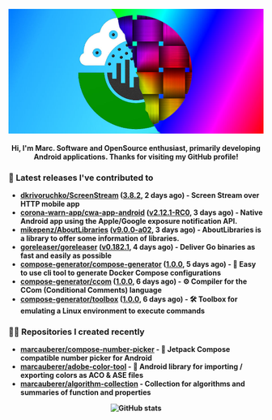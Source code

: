<p align="center">
	<img src="https://raw.githubusercontent.com/marcauberer/marcauberer/master/images/frontpage-image.jpg">
	<br><br>
	<b>Hi, I'm Marc. Software and OpenSource enthusiast, primarily developing Android applications. Thanks for visiting my GitHub profile!
</p>

### 🚀 Latest releases I've contributed to


- [dkrivoruchko/ScreenStream](https://github.com/dkrivoruchko/ScreenStream) ([3.8.2](https://github.com/dkrivoruchko/ScreenStream/releases/tag/3.8.2), 2 days ago) - Screen Stream over HTTP mobile app
- [corona-warn-app/cwa-app-android](https://github.com/corona-warn-app/cwa-app-android) ([v2.12.1-RC0](https://github.com/corona-warn-app/cwa-app-android/releases/tag/v2.12.1-RC0), 3 days ago) - Native Android app using the Apple/Google exposure notification API.
- [mikepenz/AboutLibraries](https://github.com/mikepenz/AboutLibraries) ([v9.0.0-a02](https://github.com/mikepenz/AboutLibraries/releases/tag/v9.0.0-a02), 3 days ago) - AboutLibraries is a library to offer some information of libraries.
- [goreleaser/goreleaser](https://github.com/goreleaser/goreleaser) ([v0.182.1](https://github.com/goreleaser/goreleaser/releases/tag/v0.182.1), 4 days ago) - Deliver Go binaries as fast and easily as possible
- [compose-generator/compose-generator](https://github.com/compose-generator/compose-generator) ([1.0.0](https://github.com/compose-generator/compose-generator/releases/tag/1.0.0), 5 days ago) - 🐳 Easy to use cli tool to generate Docker Compose configurations
- [compose-generator/ccom](https://github.com/compose-generator/ccom) ([1.0.0](https://github.com/compose-generator/ccom/releases/tag/1.0.0), 6 days ago) - ⚙️ Compiler for the CCom (Conditional Comments) language
- [compose-generator/toolbox](https://github.com/compose-generator/toolbox) ([1.0.0](https://github.com/compose-generator/toolbox/releases/tag/1.0.0), 6 days ago) - 🛠️ Toolbox for emulating a Linux environment to execute commands

### 👨‍💻 Repositories I created recently
- [marcauberer/compose-number-picker](https://github.com/marcauberer/compose-number-picker) - 🔢 Jetpack Compose compatible number picker for Android
- [marcauberer/adobe-color-tool](https://github.com/marcauberer/adobe-color-tool) - 🎨 Android library for importing / exporting colors as ACO &amp; ASE files
- [marcauberer/algorithm-collection](https://github.com/marcauberer/algorithm-collection) - Collection for algorithms and summaries of function and properties

<p align="center">
	<img src="https://github-readme-stats.vercel.app/api?username=marcauberer&show_icons=true&theme=dark" alt="GitHub stats">
</p>
